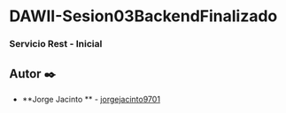 # DAWII-Sesion03BackendFinalizado
### Servicio Rest - Inicial

## Autor ✒️

* **Jorge Jacinto ** - [jorgejacinto9701](https://github.com/jorgejacinto9701)
